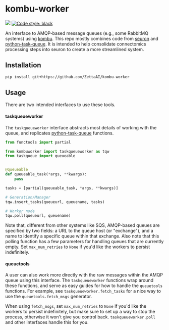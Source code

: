 # kombu-worker

[![](https://img.shields.io/badge/python-3.7+-blue.svg)](https://www.python.org/downloads) [![Code style: black](https://img.shields.io/badge/code%20style-black-000000.svg)](https://github.com/psf/black)

An interface to AMQP-based message queues (e.g., some RabbitMQ systems) using [kombu](https://github.com/celery/kombu). This repo mostly combines code from [seuron](https://github.com/ZettaAI/seuron) and [python-task-queue](https://github.com/seung-lab/python-task-queue). It is intended to help consolidate connectomics processing steps into seuron to create a more streamlined system.

## Installation

```bash
pip install git+https://github.com/ZettaAI/kombu-worker
```

## Usage

There are two intended interfaces to use these tools. 

#### taskqueueworker
The `taskqueueworker` interface abstracts most details of working with the queue, and replicates [python-task-queue](https://github.com/seung-lab/python-task-queue) functions.

```python
from functools import partial

from kombuworker import taskqueueworker as tqw
from taskqueue import queueable


@queueable
def queueable_task(*args, **kwargs):
    pass

tasks = [partial(queueable_task, *args, **kwargs)]

# Generation/Manager
tqw.insert_tasks(queueurl, queuename, tasks)

# Worker node
tqw.poll(queueurl, queuename)
```

Note that, different from other systems like SQS, AMQP-based queues are specified by two fields: a URL to the queue host (or "exchange"), and a name to identify a specific queue within that exchange. Also note that this polling function has a few parameters for handling queues that are currently empty. Set `max_num_retries` to `None` if you'd like the workers to persist indefinitely.

#### queuetools
A user can also work more directly with the raw messages within the AMQP queue using this interface. The `taskqueueworker` functions wrap around these functions, and serve as easy guides for how to handle the `queuetools` functions. For example, see `taskqueueworker.fetch_tasks` for a nice way to use the `queuetools.fetch_msgs` generator.

When using `fetch_msgs`, set `max_num_retries` to `None` if you'd like the workers to persist indefinitely, but make sure to set up a way to stop the process, otherwise it won't give you control back. `taskqueueworker.poll` and other interfaces handle this for you.
